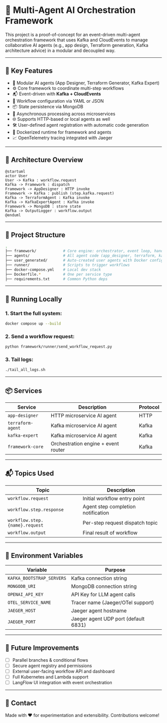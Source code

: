 # 🧠 Multi-Agent AI Orchestration Framework

This project is a proof-of-concept for an event-driven multi-agent orchestration framework that uses Kafka and CloudEvents to manage collaborative AI agents (e.g., app design, Terraform generation, Kafka architecture advice) in a modular and decoupled way.

---

## 🚀 Key Features

- 🧱 Modular AI agents (App Designer, Terraform Generator, Kafka Expert)
- ⚙️ Core framework to coordinate multi-step workflows
- 📬 Event-driven with **Kafka + CloudEvents**
- 🧾 Workflow configuration via YAML or JSON
- 📦 State persistence via MongoDB
- 🔁 Asynchronous processing across microservices
- 🌐 Supports HTTP-based or local agents as well
- 🛠️ User-defined agent registration with automatic code generation
- 🐳 Dockerized runtime for framework and agents
- 📈 OpenTelemetry tracing integrated with Jaeger

---

## 🧩 Architecture Overview

```puml
@startuml
actor User
User -> Kafka : workflow.request
Kafka -> Framework : dispatch
Framework -> AppDesigner : HTTP invoke
Framework -> Kafka : publish (step.kafka.request)
Kafka -> TerraformAgent : Kafka invoke
Kafka -> KafkaExpertAgent : Kafka invoke
Framework -> MongoDB : store state
Kafka -> OutputLogger : workflow.output
@enduml
```

---

## 📂 Project Structure

```bash
.
├── framework/            # Core engine: orchestrator, event loop, handlers
├── agents/               # All agent code (app_designer, terraform, kafka)
├── user_generated/       # Auto-created user agents with Docker configs
├── runner/               # Scripts to trigger workflows
├── docker-compose.yml    # Local dev stack
├── Dockerfile.*          # One per service type
├── requirements.txt      # Common Python deps
```

---

## 🧪 Running Locally

### 1. Start the full system:
```bash
docker compose up --build
```

### 2. Send a workflow request:
```bash
python framework/runner/send_workflow_request.py
```

### 3. Tail logs:
```bash
./tail_all_logs.sh
```

---

## 📦 Services

| Service             | Description                          | Protocol |
|--------------------|--------------------------------------|----------|
| `app-designer`     | HTTP microservice AI agent           | HTTP     |
| `terraform-agent`  | Kafka microservice AI agent          | Kafka    |
| `kafka-expert`     | Kafka microservice AI agent          | Kafka    |
| `framework-core`   | Orchestration engine + event router  | Kafka    |

---

## 📬 Topics Used

| Topic                               | Description                          |
|------------------------------------|--------------------------------------|
| `workflow.request`                 | Initial workflow entry point         |
| `workflow.step.response`           | Agent step completion notification   |
| `workflow.step.{name}.request`     | Per-step request dispatch topic      |
| `workflow.output`                  | Final result of workflow             |

---

## 🔐 Environment Variables

| Variable              | Purpose                              |
|-----------------------|--------------------------------------|
| `KAFKA_BOOTSTRAP_SERVERS` | Kafka connection string          |
| `MONGODB_URI`         | MongoDB connection string            |
| `OPENAI_API_KEY`      | API Key for LLM agent calls          |
| `OTEL_SERVICE_NAME`   | Tracer name (Jaeger/OTel support)    |
| `JAEGER_HOST`         | Jaeger agent hostname                |
| `JAEGER_PORT`         | Jaeger agent UDP port (default 6831) |

---

## 📘 Future Improvements

- [ ] Parallel branches & conditional flows
- [ ] Secure agent registry and permissions
- [ ] External user-facing workflow API and dashboard
- [ ] Full Kubernetes and Lambda support
- [ ] LangFlow UI integration with event orchestration

---

## 📣 Contact
Made with ❤️ for experimentation and extensibility. Contributions welcome!
